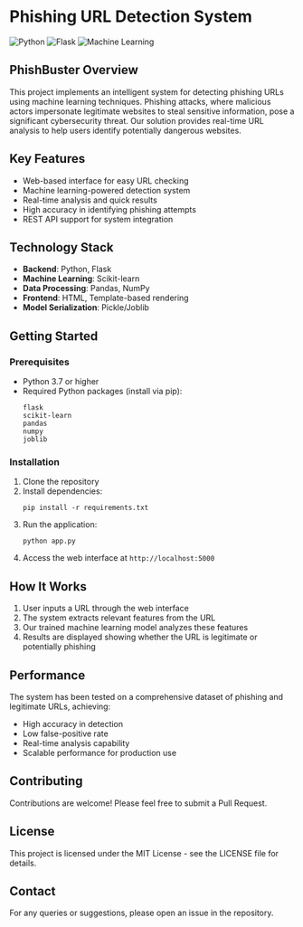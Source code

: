 # Phishing URL Detection System

![Python](https://img.shields.io/badge/Python-3.7+-blue.svg)
![Flask](https://img.shields.io/badge/Flask-2.0+-green.svg)
![Machine Learning](https://img.shields.io/badge/Machine%20Learning-Scikit--learn-orange.svg)

## PhishBuster Overview

This project implements an intelligent system for detecting phishing URLs using machine learning techniques. Phishing attacks, where malicious actors impersonate legitimate websites to steal sensitive information, pose a significant cybersecurity threat. Our solution provides real-time URL analysis to help users identify potentially dangerous websites.

##  Key Features

-  Web-based interface for easy URL checking
-  Machine learning-powered detection system
-  Real-time analysis and quick results
-  High accuracy in identifying phishing attempts
-  REST API support for system integration

##  Technology Stack

- **Backend**: Python, Flask
- **Machine Learning**: Scikit-learn
- **Data Processing**: Pandas, NumPy
- **Frontend**: HTML, Template-based rendering
- **Model Serialization**: Pickle/Joblib

##  Getting Started

### Prerequisites

- Python 3.7 or higher
- Required Python packages (install via pip):
  ```
  flask
  scikit-learn
  pandas
  numpy
  joblib
  ```

### Installation

1. Clone the repository
2. Install dependencies:
   ```
   pip install -r requirements.txt
   ```
3. Run the application:
   ```
   python app.py
   ```
4. Access the web interface at `http://localhost:5000`

##  How It Works

1. User inputs a URL through the web interface
2. The system extracts relevant features from the URL
3. Our trained machine learning model analyzes these features
4. Results are displayed showing whether the URL is legitimate or potentially phishing

##  Performance

The system has been tested on a comprehensive dataset of phishing and legitimate URLs, achieving:
- High accuracy in detection
- Low false-positive rate
- Real-time analysis capability
- Scalable performance for production use

##  Contributing

Contributions are welcome! Please feel free to submit a Pull Request.

##  License

This project is licensed under the MIT License - see the LICENSE file for details.

##  Contact

For any queries or suggestions, please open an issue in the repository.
